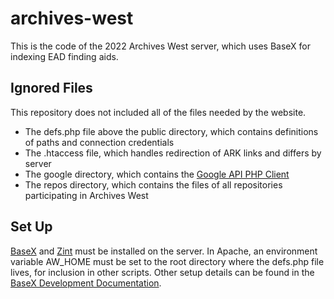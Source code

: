 # archives-west
This is the code of the 2022 Archives West server, which uses BaseX for indexing EAD finding aids.

## Ignored Files
This repository does not included all of the files needed by the website.
- The defs.php file above the public directory, which contains definitions of paths and connection credentials
- The .htaccess file, which handles redirection of ARK links and differs by server
- The google directory, which contains the [Google API PHP Client](https://github.com/googleapis/google-api-php-client)
- The repos directory, which contains the files of all repositories participating in Archives West

## Set Up
[BaseX](https://basex.org/) and [Zint](https://zint.org.uk/) must be installed on the server.
In Apache, an environment variable AW_HOME must be set to the root directory where the defs.php file lives, for inclusion in other scripts.
Other setup details can be found in the [BaseX Development Documentation](https://docs.google.com/document/d/1Hjj5mskZhz3TlZAsPmczKCQQ6DnsALVBOjNAhNDSWHk/edit?usp=sharing).
